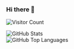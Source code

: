 ### Hi there 👋


![Visitor Count](https://profile-counter.glitch.me/vovabndr/count.svg)

![GitHub Stats](https://github-readme-stats.vercel.app/api?username=vovabndr&count_private=true&show_icons=true&theme=synthwave)
<br>
![GitHub Top Languages](https://github-readme-stats.vercel.app/api/top-langs/?username=vovabndr&layout=compact&theme=synthwave)
